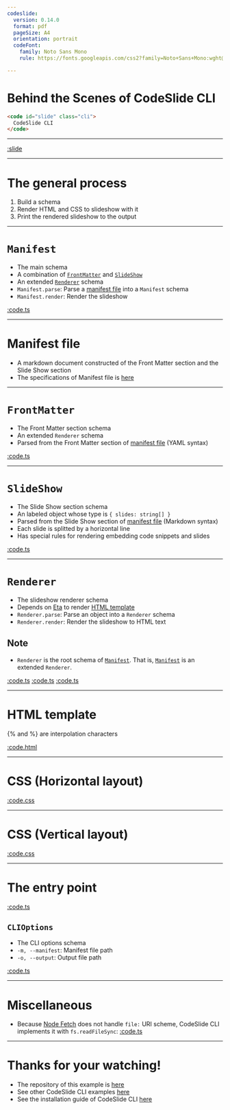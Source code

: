 ```yaml
---
codeslide:
  version: 0.14.0
  format: pdf
  pageSize: A4
  orientation: portrait
  codeFont:
    family: Noto Sans Mono
    rule: https://fonts.googleapis.com/css2?family=Noto+Sans+Mono:wght@400;700&display=swap

---
```

# Behind the Scenes of CodeSlide CLI

```html
<code id="slide" class="cli">
  CodeSlide CLI
</code>
```

---
[:slide](https://raw.githubusercontent.com/AsherJingkongChen/codeslide/main/app/cli/README.md)

---
# The general process

1. Build a schema
2. Render HTML and CSS to slideshow with it
3. Print the rendered slideshow to the output

---
# `Manifest`

- The main schema
- A combination of [`FrontMatter`](#frontmatter) and [`SlideShow`](#slideshow)
- An extended [`Renderer`](#renderer) schema
- `Manifest.parse`: Parse a [manifest file](#manifest-file) into a `Manifest` schema
- `Manifest.render`: Render the slideshow

[:code.ts](https://raw.githubusercontent.com/AsherJingkongChen/codeslide/main/app/cli/src/schemas/Manifest.ts)

---
# Manifest file

- A markdown document constructed of the Front Matter section and the Slide Show section
- The specifications of Manifest file is [here](https://github.com/AsherJingkongChen/codeslide/blob/main/app/cli/docs/REFERENCE.md#manifest-file-specifications)

---
# `FrontMatter`

- The Front Matter section schema
- An extended `Renderer` schema
- Parsed from the Front Matter section of [manifest file](#manifest-file) (YAML syntax)

[:code.ts](https://raw.githubusercontent.com/AsherJingkongChen/codeslide/main/app/cli/src/schemas/FrontMatter.ts)

---
# `SlideShow`

- The Slide Show section schema
- An labeled object whose type is `{ slides: string[] }`
- Parsed from the Slide Show section of [manifest file](#manifest-file) (Markdown syntax)
- Each slide is splitted by a horizontal line
- Has special rules for rendering embedding code snippets and slides

[:code.ts](https://raw.githubusercontent.com/AsherJingkongChen/codeslide/main/app/cli/src/schemas/SlideShow.ts)

---
# `Renderer`

- The slideshow renderer schema 
- Depends on [Eta](https://github.com/eta-dev/eta) to render [HTML template](#html-template)
- `Renderer.parse`: Parse an object into a `Renderer` schema
- `Renderer.render`: Render the slideshow to HTML text

## Note
- `Renderer` is the root schema of [`Manifest`](#manifest). That is, [`Manifest`](#manifest) is an extended `Renderer`.

[:code.ts](https://raw.githubusercontent.com/AsherJingkongChen/codeslide/main/src/assets/text.d.ts)
[:code.ts](https://raw.githubusercontent.com/AsherJingkongChen/codeslide/main/src/assets/index.ts)
[:code.ts](https://raw.githubusercontent.com/AsherJingkongChen/codeslide/main/src/schemas/Renderer.ts)

---
# HTML template

\{\% and \%\} are interpolation characters

[:code.html](https://raw.githubusercontent.com/AsherJingkongChen/codeslide/main/src/assets/slides.html)

---
# CSS (Horizontal layout)

[:code.css](https://raw.githubusercontent.com/AsherJingkongChen/codeslide/main/src/assets/slides.horizontal.css)

---
# CSS (Vertical layout)

[:code.css](https://raw.githubusercontent.com/AsherJingkongChen/codeslide/main/src/assets/slides.vertical.css)

---
# The entry point

[:code.ts](https://raw.githubusercontent.com/AsherJingkongChen/codeslide/main/app/cli/src/app.ts)

## `CLIOptions`

- The CLI options schema
- `-m, --manifest`: Manifest file path
- `-o, --output`: Output file path

[:code.ts](https://raw.githubusercontent.com/AsherJingkongChen/codeslide/main/app/cli/src/schemas/CLIOptions.ts)

---
# Miscellaneous

- Because [Node Fetch](https://github.com/node-fetch/node-fetch) does not handle `file:` URI scheme, CodeSlide CLI implements it with `fs.readFileSync`:
[:code.ts](https://raw.githubusercontent.com/AsherJingkongChen/codeslide/main/app/cli/src/utils/getContent.ts)

---
# Thanks for your watching!

- The repository of this example is [here](https://github.com/AsherJingkongChen/codeslide-cli-as-codeslide-cli-example.git)
- See other CodeSlide CLI examples [here](https://github.com/AsherJingkongChen/codeslide/tree/main/app/cli/examples)
- See the installation guide of CodeSlide CLI [here](https://github.com/AsherJingkongChen/codeslide/blob/main/app/cli/README.md#installation)
